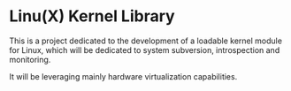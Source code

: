 # Linu(X) Kernel Library

This is a project dedicated to the development of a loadable kernel module for Linux, which will be dedicated to system subversion, introspection and monitoring.

It will be leveraging mainly hardware virtualization capabilities.

